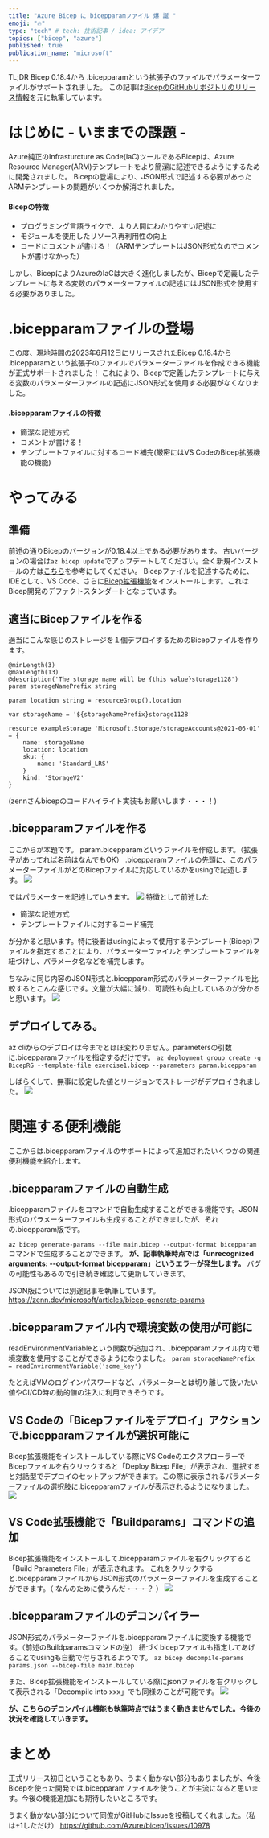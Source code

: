 ```yaml
---
title: "Azure Bicep に bicepparamファイル 爆 誕 "
emoji: "🔥"
type: "tech" # tech: 技術記事 / idea: アイデア
topics: ["bicep", "azure"]
published: true
publication_name: "microsoft"
---
```


TL;DR
Bicep 0.18.4から .bicepparamという拡張子のファイルでパラメーターファイルがサポートされました。
この記事は[BicepのGitHubリポジトリのリリース情報](https://github.com/Azure/bicep/releases/tag/v0.18.4)を元に執筆しています。

# はじめに - いままでの課題 -
Azure純正のInfrasturcture as Code(IaC)ツールであるBicepは、Azure Resource Manager(ARM)テンプレートをより簡潔に記述できるようにするために開発されました。
Bicepの登場により、JSON形式で記述する必要があったARMテンプレートの問題がいくつか解消されました。


#### Bicepの特徴
- プログラミング言語ライクで、より人間にわかりやすい記述に
- モジュールを使用したリソース再利用性の向上
- コードにコメントが書ける！（ARMテンプレートはJSON形式なのでコメントが書けなかった）

しかし、BicepによりAzureのIaCは大きく進化しましたが、Bicepで定義したテンプレートに与える変数のパラメーターファイルの記述にはJSON形式を使用する必要がありました。

# .bicepparamファイルの登場
この度、現地時間の2023年6月12日にリリースされたBicep 0.18.4から .bicepparamという拡張子のファイルでパラメーターファイルを作成できる機能が正式サポートされました！
これにより、Bicepで定義したテンプレートに与える変数のパラメーターファイルの記述にJSON形式を使用する必要がなくなりました。

#### .bicepparamファイルの特徴
- 簡潔な記述方式
- コメントが書ける！
- テンプレートファイルに対するコード補完(厳密にはVS CodeのBicep拡張機能の機能)


# やってみる
## 準備
前述の通りBicepのバージョンが0.18.4以上である必要があります。 古いバージョンの場合は```az bicep update```でアップデートしてください。全く新規インストールの方は[こちら](https://learn.microsoft.com/ja-jp/azure/azure-resource-manager/bicep/install)を参考にしてください。
Bicepファイルを記述するために、IDEとして、VS Code、さらに[Bicep拡張機能](https://marketplace.visualstudio.com/items?itemName=ms-azuretools.vscode-bicep)をインストールします。これはBicep開発のデファクトスタンダートとなっています。

## 適当にBicepファイルを作る
適当にこんな感じのストレージを１個デプロイするためのBicepファイルを作ります。
``` bicep
@minLength(3)
@maxLength(13)
@description('The storage name will be {this value}storage1128')
param storageNamePrefix string

param location string = resourceGroup().location

var storageName = '${storageNamePrefix}storage1128'

resource exampleStorage 'Microsoft.Storage/storageAccounts@2021-06-01' = {
    name: storageName
    location: location
    sku: {
        name: 'Standard_LRS'
    }
    kind: 'StorageV2'
}
```
(zennさんbicepのコードハイライト実装もお願いします・・・！)

## .bicepparamファイルを作る
ここからが本題です。
param.bicepparamというファイルを作成します。（拡張子があってれば名前はなんでもOK）
.bicepparamファイルの先頭に、このパラメーターファイルがどのBicepファイルに対応しているかをusingで記述します。
![](/images/bicep-bicepparam-file/1.png)

ではパラメーターを記述していきます。
![](/images/bicep-bicepparam-file/2.gif)
特徴として前述した
- 簡潔な記述方式
- テンプレートファイルに対するコード補完

が分かると思います。特に後者はusingによって使用するテンプレート(Bicep)ファイルを指定することにより、パラメーターファイルとテンプレートファイルを紐づけし、パラメータ名などを補完します。

ちなみに同じ内容のJSON形式と.bicepparam形式のパラメーターファイルを比較するとこんな感じです。文量が大幅に減り、可読性も向上しているのが分かると思います。
![](/images/bicep-bicepparam-file/compare.png)


## デプロイしてみる。
az cliからのデプロイは今までとほぼ変わりません。parametersの引数に.bicepparamファイルを指定するだけです。
`az deployment group create -g BicepRG --template-file exercise1.bicep --parameters param.bicepparam`

しばらくして、無事に設定した値とリージョンでストレージがデプロイされました。
![](/images/bicep-bicepparam-file/3.png)

# 関連する便利機能
ここからは.bicepparamファイルのサポートによって追加されたいくつかの関連便利機能を紹介します。
## .bicepparamファイルの自動生成
.bicepparamファイルをコマンドで自動生成することができる機能です。JSON形式のパラメーターファイルも生成することができましたが、それの.bicepparam版です。

`az bicep generate-params --file main.bicep --output-format bicepparam`
コマンドで生成することができます。 **が、記事執筆時点では「unrecognized arguments: --output-format bicepparam」というエラーが発生します。** バグの可能性もあるので引き続き確認して更新していきます。


JSON版については別途記事を執筆しています。
https://zenn.dev/microsoft/articles/bicep-generate-params

## .bicepparamファイル内で環境変数の使用が可能に
readEnvironmentVariableという関数が追加され、.bicepparamファイル内で環境変数を使用することができるようになりました。
`param storageNamePrefix = readEnvironmentVariable('some_key')`

たとえばVMのログインパスワードなど、パラメーターとは切り離して扱いたい値やCI/CD時の動的値の注入に利用できそうです。

## VS Codeの「Bicepファイルをデプロイ」アクションで.bicepparamファイルが選択可能に
Bicep拡張機能をインストールしている際にVS CodeのエクスプローラーでBicepファイルを右クリックすると「Deploy Bicep File」が表示され、選択すると対話型でデプロイのセットアップができます。この際に表示されるパラメーターファイルの選択肢に.bicepparamファイルが表示されるようになりました。
![](/images/bicep-bicepparam-file/5.png)

## VS Code拡張機能で「Buildparams」コマンドの追加
Bicep拡張機能をインストールして.bicepparamファイルを右クリックすると「Build Parameters File」が表示されます。
これをクリックすると.bicepparamファイルからJSON形式のパラメーターファイルを生成することができます。（ ~~なんのために使うんだ・・・？~~ ）
![](/images/bicep-bicepparam-file/4.png)

## .bicepparamファイルのデコンパイラー
JSON形式のパラメーターファイルを.bicepparamファイルに変換する機能です。（前述のBuildparamsコマンドの逆）
紐づくbicepファイルも指定してあげることでusingも自動で付与されるようです。
`az bicep decompile-params params.json --bicep-file main.bicep`

また、Bicep拡張機能をインストールしている際にjsonファイルを右クリックして表示される「Decompile into xxx」でも同様のことが可能です。
![](/images/bicep-bicepparam-file/6.png)

**が、こちらのデコンパイル機能も執筆時点ではうまく動きませんでした。今後の状況を確認していきます。**






# まとめ
正式リリース初日ということもあり、うまく動かない部分もありましたが、今後Bicepを使った開発では.bicepparamファイルを使うことが主流になると思います。今後の機能追加にも期待したいところです。

うまく動かない部分について同僚がGitHubにIssueを投稿してくれました。（私は+1しただけ）
https://github.com/Azure/bicep/issues/10978
